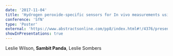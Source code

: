 ```yaml
---
date: '2017-11-04'
title: 'Hydrogen peroxide-specific sensors for In vivo measurements using carbon-fiber microelectrodes.'
conference: 'SfN'
type: 'Poster'
external: 'https://www.abstractsonline.com/pp8/index.html#!/4376/presentation/19683'
showInPresentations: true
---
```


Leslie Wilson, **Sambit Panda**, Leslie Sombers
